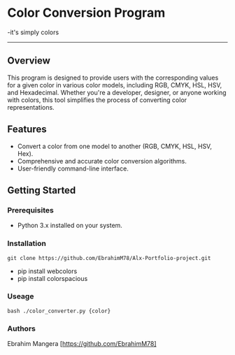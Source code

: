 # Color Conversion Program
-it's simply colors

****
## Overview

This program is designed to provide users with the corresponding values for a given color in various color models, including RGB, CMYK, HSL, HSV, and Hexadecimal. Whether you're a developer, designer, or anyone working with colors, this tool simplifies the process of converting color representations.

## Features

- Convert a color from one model to another (RGB, CMYK, HSL, HSV, Hex).
- Comprehensive and accurate color conversion algorithms.
- User-friendly command-line interface.

## Getting Started

### Prerequisites

- Python 3.x installed on your system.

### Installation

```` git clone https://github.com/EbrahimM78/Alx-Portfolio-project.git ````

- pip install webcolors
- pip install colorspacious

### Useage

```bash ./color_converter.py {color} ```

### Authors

Ebrahim Mangera [https://github.com/EbrahimM78]
